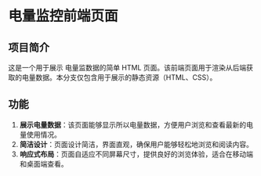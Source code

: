 # 电量监控前端页面

## 项目简介

这是一个用于展示 电量监数据的简单 HTML 页面。该前端页面用于渲染从后端获取的电量数据。本分支仅包含用于展示的静态资源（HTML、CSS）。

## 功能

1. **展示电量数据**：该页面能够显示所以电量数据，方便用户浏览和查看最新的电量使用情况。
2. **简洁设计**：页面设计简洁，界面直观，确保用户能够轻松地浏览和阅读内容。
3. **响应式布局**：页面自适应不同屏幕尺寸，提供良好的浏览体验，适合在移动端和桌面端查看。
